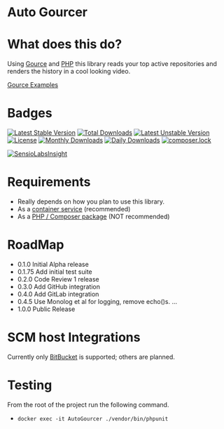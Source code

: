 # Auto Gourcer

# What does this do?

Using [Gource](http://gource.io) and [PHP](http://php.net ) this library reads your top active repositories and renders the history in a cool looking video.

[Gource Examples](https://github.com/acaudwell/Gource/wiki/Videos)

# Badges

[![Latest Stable Version](https://poser.pugx.org/davidjeddy/auto-gourcer/v/stable?format=flat-square)](https://packagist.org/packages/davidjeddy/auto-gourcer)
[![Total Downloads](https://poser.pugx.org/davidjeddy/auto-gourcer/downloads?format=flat-square)](https://packagist.org/packages/davidjeddy/auto-gourcer)
[![Latest Unstable Version](https://poser.pugx.org/davidjeddy/auto-gourcer/v/unstable?format=flat-square)](https://packagist.org/packages/davidjeddy/auto-gourcer)
[![License](https://poser.pugx.org/davidjeddy/auto-gourcer/license?format=flat-square)](https://packagist.org/packages/davidjeddy/auto-gourcer)
[![Monthly Downloads](https://poser.pugx.org/davidjeddy/auto-gourcer/d/monthly?format=flat-square)](https://packagist.org/packages/davidjeddy/auto-gourcer)
[![Daily Downloads](https://poser.pugx.org/davidjeddy/auto-gourcer/d/daily?format=flat-square)](https://packagist.org/packages/davidjeddy/auto-gourcer)
[![composer.lock](https://poser.pugx.org/davidjeddy/auto-gourcer/composerlock?format=flat-square)](https://packagist.org/packages/davidjeddy/auto-gourcer)

[![SensioLabsInsight](https://insight.sensiolabs.com/projects/1d1a7b75-6eb7-4a4c-8585-9ac9c87370b9/big.png)](https://insight.sensiolabs.com/projects/1d1a7b75-6eb7-4a4c-8585-9ac9c87370b9)

# Requirements

 - Really depends on how you plan to use this library.
 - As a [container service](./docs/readme_container.md) (recommended)
 - As a [PHP / Composer package](./docs/readme_php.md) (NOT recommended)

# RoadMap

 - 0.1.0 Initial Alpha release
 - 0.1.75 Add initial test suite
 - 0.2.0 Code Review 1 release
 - 0.3.0 Add GitHub integration
 - 0.4.0 Add GitLab integration
 - 0.4.5 Use Monolog et al for logging, remove echo()s.
 ...
 - 1.0.0 Public Release

# SCM host Integrations

Currently only [BitBucket](https://bitbucket.com) is supported; others are planned.

# Testing

From the root of the project run the following command.

 - `docker exec -it AutoGourcer ./vendor/bin/phpunit`
